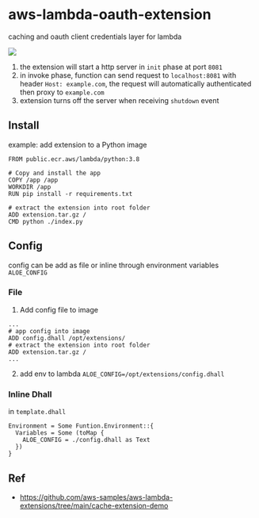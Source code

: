 # aws-lambda-oauth-extension

caching and oauth client credentials layer for lambda

[![](https://docs.aws.amazon.com/lambda/latest/dg/images/Overview-Full-Sequence.png)](https://docs.aws.amazon.com/lambda/latest/dg/runtimes-extensions-api.html)

1. the extension will start a http server in `init` phase at port `8081`
2. in invoke phase, function can send request to `localhost:8081` with header `Host: example.com`, the request will automatically authenticated then proxy to `example.com`
3. extension turns off the server when receiving `shutdown` event

## Install
example: add extension to a Python image
```
FROM public.ecr.aws/lambda/python:3.8

# Copy and install the app
COPY /app /app
WORKDIR /app
RUN pip install -r requirements.txt

# extract the extension into root folder
ADD extension.tar.gz /
CMD python ./index.py
```

## Config
config can be add as file or inline through environment variables `ALOE_CONFIG`
### File
1. Add config file to image
```
...
# app config into image
ADD config.dhall /opt/extensions/
# extract the extension into root folder
ADD extension.tar.gz /
...
```
2. add env to lambda `ALOE_CONFIG=/opt/extensions/config.dhall`

### Inline Dhall
in `template.dhall`
```
Environment = Some Funtion.Environment::{
  Variables = Some (toMap {
    ALOE_CONFIG = ./config.dhall as Text
  })
}
```

## Ref
- https://github.com/aws-samples/aws-lambda-extensions/tree/main/cache-extension-demo
